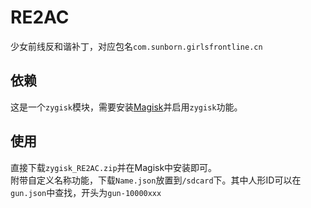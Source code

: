 # RE2AC
少女前线反和谐补丁，对应包名`com.sunborn.girlsfrontline.cn`

## 依赖
这是一个`zygisk`模块，需要安装[Magisk](https://github.com/topjohnwu/Magisk)并启用`zygisk`功能。

## 使用
直接下载`zygisk_RE2AC.zip`并在Magisk中安装即可。  
附带自定义名称功能，下载`Name.json`放置到`/sdcard`下。其中人形ID可以在`gun.json`中查找，开头为`gun-10000xxx`
